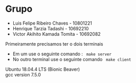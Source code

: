 <h1> Grupo </h1>
<ul>
 <li> Luis Felipe Ribeiro Chaves   - 10801221 </li>
 <li> Henrique Tarzia Tadashi      - 10692210 </li>
 <li> Victor Akihito Kamada Tomita - 10692082 </li>
</ul>
Primeiramente precisamos ter o dois terminais
    <ul>
        <li>   Em um use o seguinte comando : <code> make server </code> </li>
        <li>No outro terminal use o seguinte comando <code> make client </code></li>
    </ul>

Ubuntu 18.04.4 LTS (Bionic Beaver)<br>
gcc version 7.5.0
